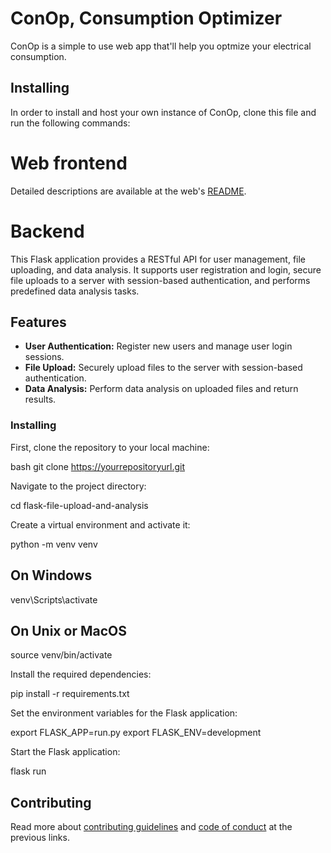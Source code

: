 # ConOp, Consumption Optimizer

ConOp is a simple to use web app that'll help you optmize your electrical consumption.

## Installing

In order to install and host your own instance of ConOp, clone this file and run the following commands:

# Web frontend

Detailed descriptions are available at the web's [README](./web/README.md).

# Backend

This Flask application provides a RESTful API for user management, file uploading, and data analysis. It supports user registration and login, secure file uploads to a server with session-based authentication, and performs predefined data analysis tasks.

## Features

- **User Authentication:** Register new users and manage user login sessions.
- **File Upload:** Securely upload files to the server with session-based authentication.
- **Data Analysis:** Perform data analysis on uploaded files and return results.

### Installing

First, clone the repository to your local machine:

bash
git clone https://yourrepositoryurl.git

Navigate to the project directory:

cd flask-file-upload-and-analysis

Create a virtual environment and activate it:

python -m venv venv
## On Windows
venv\Scripts\activate
## On Unix or MacOS
source venv/bin/activate

Install the required dependencies:

pip install -r requirements.txt

Set the environment variables for the Flask application:

export FLASK_APP=run.py
export FLASK_ENV=development

Start the Flask application:

flask run

## Contributing

Read more about [contributing guidelines](./CONTRIBUTING.md) and [code of conduct](./CODE_OF_CONDUCT.md) at the previous links.
